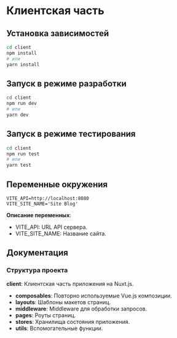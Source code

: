 # Клиентская часть

## Установка зависимостей
```sh
cd client
npm install
# или
yarn install
```

## Запуск в режиме разработки
```sh
cd client
npm run dev
# или
yarn dev
```
## Запуск в режиме тестирования
```sh
cd client
npm run test
# или
yarn test
```

## Переменные окружения
```env
VITE_API=http://localhost:8080
VITE_SITE_NAME='Site Blog'
```

**Описание переменных**:
 - VITE_API: URL API сервера.
 - VITE_SITE_NAME: Название сайта.


## Документация
### Структура проекта
**client**: Клиентская часть приложения на Nuxt.js.
  - **composables**: Повторно используемые Vue.js композиции.
  - **layouts**: Шаблоны макетов страниц.
  - **middleware**: Middleware для обработки запросов.
  - **pages**: Роуты страниц.
  - **stores**: Хранилища состояния приложения.
  - **utils**: Вспомогательные функции.